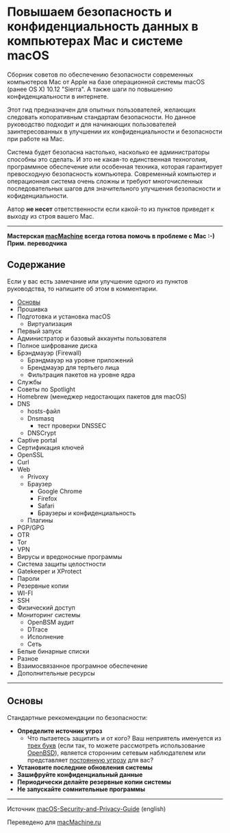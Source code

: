 # Повышаем безопасность и конфиденциальность данных в компьютерах Mac и системе macOS

Сборник советов по обеспечению безопасности современных компьютеров Mac от Apple на базе операционной системы macOS (ранее OS X) 10.12 "Sierra".
А также шаги по повышению конфиденциальности в интернете.

Этот гид предназначен для опытных пользователей, желающих следовать копоративным стандартам безопасности. Но данное руководство подходит и для начинающих пользователей заинтересованных в улучшении их конфиденциальности и безопасности при работе на Mac.

Система будет безопасна настолько, насколько ее администраторы способны это сделать. И это не какая-то единственная техноголия, программное обеспечение или особенная техника, которая гарантирует превосходную безопасность компьютера. Современный компьютер и операционная система очень сложны и требуют многочисленных последовательных шагов для значительного улучшения безопасности и кофиденциальности.

Автор **не несет** ответственности если какой-то из пунктов приведет к выходу из строя вашего Mac.
***
**Мастерская [macMachine](https://www.macmachine.ru) всегда готова помочь в проблеме с Mac :-) Прим. переводчика**

## Содержание
Если у вас есть замечание или улучшение одного из пунктов руководства, то напишите об этом в комментарии.

- [Основы](#Основы)
- Прошивка
- Подготовка и установка macOS
  - Виртуализация
- Первый запуск
- Администратор и базовый аккаунты пользователя
- Полное шифрование диска
- Брэндмауэр (Firewall)
  - Брэндмауэр на уровне приложений
  - Брендмауэр для тертьего лица
  - Фильтрация пакетов на уровне ядра
- Службы
- Советы по Spotlight
- Homebrew (менеджер недостающих пакетов для macOS)
- DNS
  - hosts-файл
  - Dnsmasq
    - тест проверки DNSSEC
  - DNSCrypt
- Captive portal
- Сертификация ключей
- OpenSSL
- Curl
- Web
  - Privoxy
  - Браузер
    - Google Chrome
    - Firefox
    - Safari
    - Браузеры и конфиденциальность
  - Плагины
- PGP/GPG
- OTR
- Tor
- VPN
- Вирусы и вредоносные программы
- Система защиты целостности
- Gatekeeper и XProtect
- Пароли
- Резервные копии
- WI-FI
- SSH
- Физический доступ
- Мониторинг системы
  - OpenBSM аудит
  - DTrace
  - Исполнение
  - Сеть
- Белые бинарные списки
- Разное
- Взаимосвязанное програмное обеспечение
- Дополнительные ресурсы
***
## Основы
Стандартные реккомендации по безопасности:
- **Определите источник угроз**
  - Что пытаетесь защитить и от кого? Ваш неприятель именуется из [трех букв](https://theintercept.com/document/2015/03/10/strawhorse-attacking-macos-ios-software-development-kit/) (если так, то можете рассмотреть использование [OpenBSD](http://www.openbsd.org/)), является сторонним сетевым наблюдателем или представляет [постоянную угрозу](https://en.wikipedia.org/wiki/Advanced_persistent_threat) для вас? 
- **Установите последние обновления системы**
- **Зашифруйте конфиденциальный данные**
- **Периодически делайте резервные копии системы**
- **Не запускайте сомнительные программы**
***
Источник [macOS-Security-and-Privacy-Guide](https://github.com/drduh/macOS-Security-and-Privacy-Guide/blob/master/README.md) (english)

Переведено для [macMachine.ru](https://www.macmachine.ru/blog/povyshaem_bezopasnost_i_konfidencialnost_dannyh_v_kompyuterah_mac_i_sisteme_macos.html)
